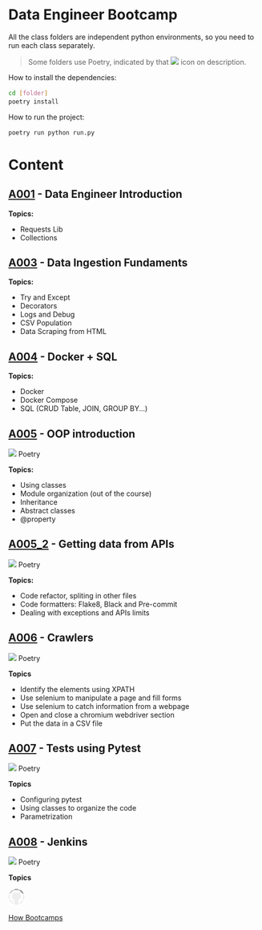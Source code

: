 # Data Engineer Bootcamp

All the class folders are independent python environments, so you need to run each class separately. 


> Some folders use Poetry, indicated by that <img src="https://python-poetry.org/images/logo-origami.svg" width="10px" /> icon on description.

How to install the dependencies:
```bash
cd [folder]
poetry install
```

How to run the project:
```bash
poetry run python run.py
```

# Content
## [A001](A001/) - Data Engineer Introduction

**Topics:**
- Requests Lib
- Collections

## [A003](A003/) - Data Ingestion Fundaments

**Topics:**
- Try and Except
- Decorators
- Logs and Debug
- CSV Population
- Data Scraping from HTML

## [A004](A004/) - Docker + SQL

**Topics:**
- Docker
- Docker Compose
- SQL (CRUD Table, JOIN, GROUP BY...)


## [A005](A005/) - OOP introduction

<img src="https://python-poetry.org/images/logo-origami.svg" width="10px" /> Poetry

**Topics:**
- Using classes
- Module organization (out of the course)
- Inheritance
- Abstract classes
- @property

## [A005_2](A005_2/) - Getting data from APIs

<img src="https://python-poetry.org/images/logo-origami.svg" width="10px" /> Poetry

**Topics:**
- Code refactor, spliting in other files
- Code formatters: Flake8, Black and Pre-commit
- Dealing with exceptions and APIs limits


## [A006](A006/) - Crawlers
<img src="https://python-poetry.org/images/logo-origami.svg" width="10px" /> Poetry

**Topics**
- Identify the elements using XPATH
- Use selenium to manipulate a page and fill forms
- Use selenium to catch information from a webpage
- Open and close a chromium webdriver section
- Put the data in a CSV file

## [A007](A005_2/) - Tests using Pytest
<img src="https://python-poetry.org/images/logo-origami.svg" width="10px" /> Poetry

**Topics**
- Configuring pytest
- Using classes to organize the code
- Parametrization

## [A008](A005_2/) - Jenkins
<img src="https://python-poetry.org/images/logo-origami.svg" width="10px" /> Poetry

**Topics**

![loading](loading.gif)


[How Bootcamps](https://howedu.com.br/)